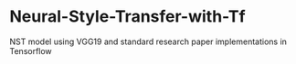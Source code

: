 # Neural-Style-Transfer-with-Tf
NST model using VGG19 and standard research paper implementations in Tensorflow
